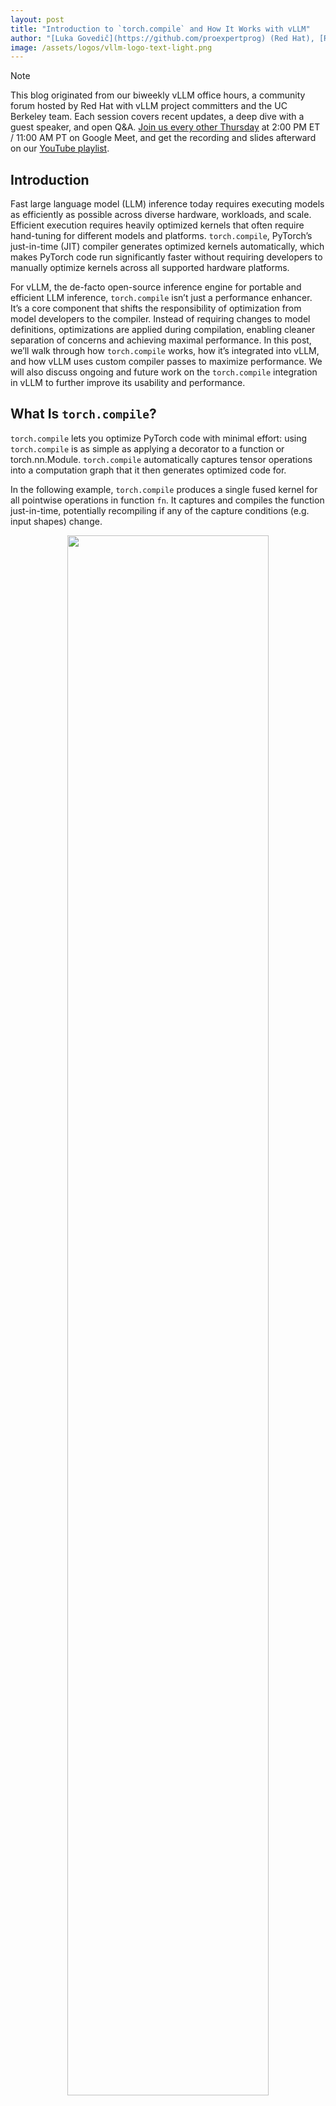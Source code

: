 ```yaml
---
layout: post
title: "Introduction to `torch.compile` and How It Works with vLLM"
author: "[Luka Govedič](https://github.com/proexpertprog) (Red Hat), [Richard Zou](https://github.com/zou3519) (Meta), Addie Stevens (Red Hat), [Kaichao You](https://github.com/youkaichao) (Tsinghua University), [Michael Goin](https://github.com/mgoin) (Red Hat), Saša Zelenović (Red Hat)"
image: /assets/logos/vllm-logo-text-light.png
---
```


> [!NOTE]
> This blog originated from our biweekly vLLM office hours, a community forum hosted by Red Hat with vLLM project committers and the UC Berkeley team. Each session covers recent updates, a deep dive with a guest speaker, and open Q\&A. [Join us every other Thursday](https://red.ht/office-hours) at 2:00 PM ET / 11:00 AM PT on Google Meet, and get the recording and slides afterward on our [YouTube playlist](https://www.youtube.com/playlist?list=PLbMP1JcGBmSHxp4-lubU5WYmJ9YgAQcf3).

## Introduction

Fast large language model (LLM) inference today requires executing models as efficiently as possible across diverse hardware, workloads, and scale. Efficient execution requires heavily optimized kernels that often require hand-tuning for different models and platforms. `torch.compile`, PyTorch’s just-in-time (JIT) compiler generates optimized kernels automatically, which makes PyTorch code run significantly faster without requiring developers to manually optimize kernels across all supported hardware platforms.

For vLLM, the de-facto open-source inference engine for portable and efficient LLM inference, `torch.compile` isn’t just a performance enhancer. It’s a core component that shifts the responsibility of optimization from model developers to the compiler. Instead of requiring changes to model definitions, optimizations are applied during compilation, enabling cleaner separation of concerns and achieving maximal performance. In this post, we’ll walk through how `torch.compile` works, how it’s integrated into vLLM, and how vLLM uses custom compiler passes to maximize performance. We will also discuss ongoing and future work on the `torch.compile` integration in vLLM to further improve its usability and performance.

## What Is `torch.compile`?

`torch.compile` lets you optimize PyTorch code with minimal effort: using `torch.compile` is as simple as applying a decorator to a function or torch.nn.Module. `torch.compile` automatically captures tensor operations into a computation graph that it then generates optimized code for.

In the following example, `torch.compile` produces a single fused kernel for all pointwise operations in function `fn`. It captures and compiles the function just-in-time, potentially recompiling if any of the capture conditions (e.g. input shapes) change.

<p align="center">
<picture>
<img src="/assets/figures/2025-torch-compile/figure1.png" width="80%">
</picture><br>
**Figure 1**: `torch.compile` is a JIT compiler for PyTorch code. You can wrap functions, nn.Modules, and other callables in `torch.compile`.
</p>

There are multiple ways to use `torch.compile`. You can use it as a kernel generator (like in Figure 1), where we compile a function. But you can also apply `torch.compile` to your full nn.Module model or submodules of it. Depending on the structure of the model and your requirements (e.g. compile times), [we recommend applying `torch.compile` in different places](https://docs.pytorch.org/docs/stable/`torch.compile`r_troubleshooting.html#setting-expectations).

## Why Use `torch.compile`?

One way of optimizing models is to write custom CPU/CUDA operations that perform the same operations as in the model but faster. Writing custom kernels for every model is time-consuming and requires a deep understanding of performance and hardware. `torch.compile` gets you a decent amount of the way to peak performance with almost no additional engineering effort. For example, PyTorch's [open source TorchBench benchmark suite](https://hud.pytorch.org/benchmark/compilers) shows 1.8-2x geomean speedups on 80+ models.

<p align="center">
<picture>
<img src="/assets/figures/2025-torch-compile/figure2.png" width="80%">
</picture><br>
**Figure 2**: `torch.compile` gives you fast baseline performance to save YOU development time from tuning model performance.
</p>

## How `torch.compile` Works

The `torch.compile` pipeline consists of two major stages: the frontend (TorchDynamo) and backend (TorchInductor). We'll give a brief overview, but for more details, please see the [official PyTorch 2 paper](https://docs.pytorch.org/assets/pytorch2-2.pdf).

### 1\. Frontend (TorchDynamo): Graph Capture

`torch.compile`'s frontend is a custom bytecode interpreter. It traces arbitrary Python functions and extracts straight-line [torch.fx](https://docs.pytorch.org/docs/stable/fx.html) graphs that consist only of Tensor operations. One of `torch.compile`'s key features that gives it good coverage over all Python code is **graph breaks**. Whenever `torch.compile` sees an operation it cannot support, it doesn't error. Instead, it ends the current graph being traced, runs the operation, and then begins to trace out a new graph. `torch.compile` sends each graph that gets traced to the backend for optimization.

In the following code example, torch.save is an unsupported operation: `torch.compile` doesn't know how to perform disk I/O. Applying `torch.compile` to the function `f` is equivalent to applying `torch.compile` to the region of compute before the call to torch.save and the region after torch.save.

<p align="center">
<picture>
<img src="/assets/figures/2025-torch-compile/figure3.png" width="80%">
</picture><br>
**Figure 3**: `torch.compile` captures straight-line graphs of Tensor operations and works around unsupported operations like torch.save.
</p>

### 2\. Backend (TorchInductor): Optimization and Kernel Generation

`torch.compile`'s backend receives graphs from the frontend and optimizes them via graph passes and lowering to optimized C++, triton, or other kernels. It is able to:

* Fuse pointwise and reduction operations  
* Auto-tune kernel configurations like block sizes  
* Choose between different backends for matmul (cuBLAS, Triton, CUTLASS) and perform prologue and epilogue fusion.  
* Use CUDA Graphs to cache and replay kernel launches efficiently

CUDA Graphs is one example where having a compiler is helpful. CUDA Graphs reduce launch overhead but require certain assumptions on your code (e.g. it must only use CUDA operations, input Tensors must have static memory addresses). `torch.compile` is able to automatically split graphs at unsupported operations to create smaller graphs that are safe to CUDA Graph as well as automatically manage static input buffers.

## vLLM Integration

vLLM V1 integrates `torch.compile` by default for both online and offline inference. You can disable it using `-O0` or `--enforce-eager`, but for most use cases, leaving it on provides performance benefits. [See the docs for more details](https://docs.vllm.ai/en/latest/design/v1/torch_compile.html).

### Compilation Cache

vLLM compiles models during cold start and saves the artifacts (FX graphs, Triton kernels) in a cache directory (by default, `~/.cache/vllm/torch_compile_cache`). On warm start, the artifacts are retrieved from the cache. You can disable the cache via `VLLM_DISABLE_COMPILE_CACHE=1` or by deleting the cache directory.

The compiled artifacts and the cache can be reused across machines with the same environment. If you have an autoscaling use case, make sure to generate the cache directory once and share it among instances.

<p align="center">
<picture>
<img src="/assets/figures/2025-torch-compile/figure4.png" width="80%">
</picture><br>  
**Figure 4**: Compiled artifacts are cached after cold start and can be reused across machines to ensure fast, consistent startup when set up correctly.
</p>

### Dynamic Batch Sizes and Specialization

By default, vLLM compiles a single graph with a dynamic batch size that supports all possible batch sizes. This means one artifact can serve variable input sizes. However, specializing for known batch sizes—like 1, 2, or 4—can yield performance improvements.

Use `compile_sizes: [1, 2, 4]` in your config to trigger this specialization. Under the hood, this tells `torch.compile` to compile for these static sizes and possibly perform more autotuning to select the best kernels.

<p align="center">
<picture>
<img src="/assets/figures/2025-torch-compile/figure5_a.png" width="80%">
<img src="/assets/figures/2025-torch-compile/figure5_b.png" width="80%">
</picture><br>  
**Figure 5**: How to specify specializing compilation on specific batch sizes.
</p>

### Piecewise CUDA Graphs

Not all operations are compatible with CUDA Graphs; for example, [cascade attention is not](https://docs.vllm.ai/en/latest/design/v1/torch_compile.html#full-cudagraph-capture). vLLM works around this by breaking the captured graph into CUDA Graph \-safe and \-unsafe parts and executing them separately. This gives us the performance benefits of CUDA Graphs without losing correctness.

<p align="center">
<picture>
<img src="/assets/figures/2025-torch-compile/figure6.png" width="80%">
</picture><br>  
**Figure 6**: Piecewise CUDA Graphs in vLLM capture and replay supported GPU kernel sequences for low-overhead execution, while skipping unsupported operations like cascade attention.
</p>

## Custom Compiler Passes in vLLM

While `torch.compile` includes many built-in optimizations, vLLM adds custom compiler passes that apply additional optimizations to further improve performance. .

### Why Custom Passes?

Model authors write declarative, modular code that focuses on correctness and uses clean abstractions, separating higher-level operations into separate submodules and grouping them by layer. However, achieving peak performance often requires breaking those abstractions, like fusing operations across submodules and layers. Rather than rewriting the models, vLLM custom passes rewrite the torch.fx graph.

These passes:

* Fuse memory-bound custom ops like activation functions and quantization  
* Add optimizations not present in Inductor (like removing additional no-ops)

### Example: SiLU \+ Quantize Fusion

A common pattern in quantized MLPs is SiLU activation followed by a quantized down-projection linear layer. The quantized linear layer consists of a quantization operation on the input, followed by a quantized matrix multiplication. Individually, SiLU and quantization operations are slow and memory-bound. Using the Inductor pattern matcher utility, the `ActivationFusionPass` custom pass in vLLM replaces them with a single fused kernel, improving throughput by up to 8 percent.

<p align="center">
<picture>
<img src="/assets/figures/2025-torch-compile/figure7.png" width="80%">
</picture><br>
**Figure 7**: On Llama 3.1 405B quantized to FP8, tested on 8x AMD MI300s, fused kernels (`fusion`, in yellow) outperformed both `default` (using torch ops for RMSNorm and SiLU and custom FP8 quant kernel) and `custom` (unfused custom kernels). 
</p>

<p align="center">
<picture>
<img src="/assets/figures/2025-torch-compile/figure8.png" width="80%">
</picture><br>
Detailed throughput speedup comparing `fusion` and `default` regimes above. If all quantization overhead (8%) was removed via fusion, the theoretical maximum improvement to throughput would be 8%, and we can see that improvement reached in some cases.
</p>

> [!NOTE]
> Since the office hours, we have added an implementation of quantization using torch operations, which (when compiled by Inductor) is faster than the custom CUDA/ROCm kernel. Because Inductor can fuse those torch ops with the SiLU torch ops automatically, the SiLU+quant and RMSNorm+quant passes are now obsolete in some cases. However, any fusion involving custom ops (attention, collectives, sub-byte quantization) continues to require custom passes. We present the SiLU+Quant example for consistency with the office hours slides and recording, but other fusion passes work in a very similar way.

### Example: Sequence Parallelism \+ Async TP

When using Tensor Parallelism (TP), the linear layer shards the weights and computes incomplete matrix multiplication results, which need to be synchronized across GPUs. When using separate kernels for the compute and communication pieces, we incur communication overhead as the GPUs sit idle while waiting for the network latency of communication results.

Instead, we can overlap computation and communication by using fused GEMM+collective kernels. One example of such kernels are the GEMM+reduce\_scatter and all\_gather+GEMM kernels. However, to use those, we have to perform intrusive modifications on the fx graph to transform it into a fusion-friendly representation. This includes parallelizing operations between two GEMMs across GPUs.

If we were to implement this kind of optimization in model definitions, we would have to touch every model vLLM supports (there are hundreds of them\!). It would be intrusive, increase developer friction, and be unlikely to be accepted into vLLM in the first place. Instead, by implementing the optimization in `torch.compile`, it is contained to just 2 custom passes and can be turned on using CLI flags, providing better performance for all the models supported by vLLM.

> [!NOTE]
> This optimization was implemented in full by a community member [@cascade812](https://github.com/cascade812) who we thank for the incredible contribution. More information on Async TP can be found on the [PyTorch blog](https://discuss.pytorch.org/t/distributed-w-torchtitan-introducing-async-tensor-parallelism-in-pytorch/209487).

### Current and Upcoming Passes

**Available Today:**
* Fusion passes:  
  * RMSNorm \+ Quant (FP8) fusion  
  * SiLU-Mul \+ Quant (FP8) fusion  
  * Attention \+ Quant (FP8) fusion (up to 7% improvement)  
  * AllReduce \+ RMSNorm fusion (up to 15% improvement)  
  * AllReduce \+ RMSNorm \+ Quant (FP8) fusion (up to 8% improvement)  
  * AllReduce \+ RMSNorm \+ Quant (FP4) fusion (up to 10% improvement)  
  * Sequence Parallelism & Async TP (up to 10% improvement)  
* Other passes:  
  * No-op Elimination: eliminates or simplifies redundant reshape operations   
  * Fix Functionalization: manually reinplaces auto\_functionalized operations to avoid redundant copies and memory use

**Coming Soon:**
* Attention \+ Quant (FP4) fusion: [\#22703](https://github.com/vllm-project/vllm/pull/22703)  
* SiLU-Mul \+ Quant (FP4) fusion: [\#22448](https://github.com/vllm-project/vllm/pull/22448)

Passes can be added via the `PostGradPassManager`, CLI (`--compilation-config`), or by specifying a config object in offline mode. This allows users of vLLM to perform custom graph transformations (kernel substitution or something else) required by their use case without modifying vLLM source code. 

## Future Work

We’ve come very far on the vLLM-`torch.compile` integration. Here are some areas that we’re focusing on in the next six months.

**Improving stability**  
The vLLM-`torch.compile` integration uses many private (begin with an underscore) `torch.compile` APIs and relies on unstable implementation details. We did this because using the public `torch.compile` API wasn’t sufficient to fulfill our requirements \- vLLM wants fast serving performance and no recompilations during model serving. This has led to issues like weird caching issues, or needing to disable vLLM’s `torch.compile` cache for certain models. The PyTorch compiler team is working on upstreaming vLLM (and general inference) related features from vLLM to `torch.compile` and migrating vLLM to using more stable APIs. A lot of these features are already present in torch 2.8, which will likely be added in the next vLLM release (v0.11.0 at the time of writing)

**Improving start-up time**  
We’ve heard that start-up time is a huge pain point with vLLM `torch.compile` and CUDAGraphs, especially in the autoscaling setting where one dynamically spins up new machines according to demand. We plan to significantly reduce both cold (first time) and warm (second time and on) start up for vLLM, especially as related to Dynamo and Inductor compilation. Please follow the [startup-ux label](https://github.com/vllm-project/vllm/issues?q=is%3Aissue%20state%3Aopen%20label%3Astartup-ux) on GitHub or join the [\#feat-startup-ux](https://vllm-dev.slack.com/archives/C0911AKUZQX) channel on [vLLM Slack](http://slack.vllm.ai) to stay updated on the progress\!

An important UX improvement is the [planned revamp of the `-O` command-line flag](https://github.com/vllm-project/vllm/issues/20283). By specifying `-O<n>` on the vLLM CLI (where `n` is an integer between 0-3), users will get easier direct control over trading off startup time for performance. While `-O0` will perform almost no optimizations and spin up as quickly as possible, `-O3` will take much longer but provide the best possible performance.

**Custom pass improvements**  
We are planning on making a few broad improvements to the custom pass mechanism to increase their flexibility and make them easier to write, as well as improve the final performance of applied optimizations:

* Compile multiple dynamic shape `torch.fx` graphs. This would let us specialize the forward pass graph depending on the size of the batch without compiling for each static size separately. More information in the [RFC](https://github.com/vllm-project/vllm/issues/23113).  
* Enable matching torch implementations of custom ops. Currently, custom ops (rms\_norm, quant, etc.) need to be enabled to allow pattern matching and fusing them, but there might be custom ops that don’t end up getting fused (especially for quant which happens 4x per layer). Those ops are slower than their torch equivalents, which reduces the benefits of fusion. We have a working prototype that pattern-matches torch implementations of custom ops, promising further performance improvements.

**Experimental `torch.compile` backend integration**  
We are also exploring an experimental MPK/Mirage compiler integration. MPK is a precision-scheduling megakernel compiler, meaning it produces a single kernel for the whole model forward pass, which can further reduce CPU overheads and eliminate kernel launch overhead as compared to CUDA Graphs. More information on the proposed integration in the [RFC](https://github.com/vllm-project/vllm/issues/22201).

**Other performance improvements**  
The goal of vLLM’s `torch.compile` integration is provide good baseline performance to avoid needing to write and maintain a significant amount of custom kernels. We will continue to maintain and improve performance. Some highlights of work-in-progress work includes:

- Improved [FlexAttention](https://github.com/vllm-project/vllm/issues/19765) support. FlexAttention is an API that allows the use  of different attention variants without needing to write a custom attention kernel for each. Under the hood, it uses `torch.compile` to produce a custom triton template.  
- [Full CUDA Graphs](https://github.com/vllm-project/vllm/pull/20059) support for Flash Attention v2 and FlashInfer. Full CUDAGraphs have less overhead than piecewise CUDA Graphs and should improve performance in those high-overhead settings.

## Conclusion

`torch.compile` provides a powerful and accessible way to accelerate PyTorch models. In vLLM, it’s a core part of the inference pipeline. Combined with caching, dynamic shape support, CUDA Graphs, and custom passes, it enables efficient, scalable LLM serving across any environment.

As the compiler stack matures and support for new hardware expands, `torch.compile` and vLLM will continue to push the boundaries of inference performance—while keeping model development clean and modular.
Read more about `torch.compile` in the [PyTorch documentation](https://docs.pytorch.org/docs/stable/generated/torch.compile.html) and the [vLLM documentation](https://docs.vllm.ai/en/latest/design/v1/torch_compile.html), and join the [#sig-torch-compile channel](https://vllm-dev.slack.com/archives/C08K1FAHFPH) on [vLLM Slack](http://slack.vllm.ai) to ask questions, share feedback, and contribute your own custom passes!